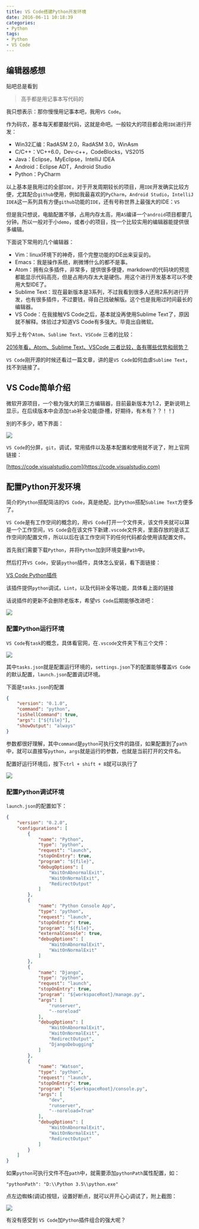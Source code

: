 ```yaml
---
title: VS Code搭建Python开发环境
date: 2016-06-11 10:18:39
categories:
- Python
tags:
- Python
- VS Code
---
```


## 编辑器感想

贴吧总是看到

> 高手都是用记事本写代码的

我只想表示：那你慢慢用记事本吧，我用`VS Code`。

作为码农，基本每天都要敲代码，这就是命吧。一般较大的项目都会用`IDE`进行开发：

- Win32汇编：RadASM 2.0，RadASM 3.0，WinAsm
- C/C++：VC++6.0，Dev-c++，CodeBlocks，VS2015
- Java：Eclipse，MyEclipse，IntelliJ IDEA
- Android：Eclipse ADT，Android Studio
- Python：PyCharm

以上基本是我用过的全部`IDE`，对于开发周期较长的项目，用`IDE`开发确实比较方便，尤其配合`github`使用，例如我最喜欢的`PyCharm`，`Android Studio`，`IntelliJ IDEA`这一系列具有方便`github`功能的`IDE`，还有号称世界上最强大的IDE：`VS`

但是我只想说，电脑配置不够，占用内存太高，用`AS`编译一个`android`项目都要几分钟。所以一般对于小`demo`，或者小的项目，找一个比较实用的编辑器能提供很多编辑。

<!-- more -->

下面说下常用的几个编辑器：

- Vim：linux环境下的神奇，搭个完整功能的IDE出来妥妥的。
- Emacs：我是操作系统，刷微博什么的都不是事。
- Atom：拥有众多插件，非常多，提供很多便捷，markdown的代码块的预览都能显示代码高亮，但是占用内存太大是硬伤。用这个进行开发基本可以不使用大型IDE了。
- Sublime Text：现在最新版本是3系列，不过我看到很多人还用2系列进行开发，也有很多插件，不过要钱，得自己找破解版。这个也是我用过时间最长的编辑器。
- VS Code：在我接触VS Code之后，基本就没再使用Sublime Text了，原因就不解释。体验过才知道VS Code有多强大。毕竟出自微软。

知乎上有个`Atom`、`Sublime Text`、`VSCode` 三者的比较：

[2016年看，Atom、Sublime Text、VSCode 三者比较，各有哪些优势和弱势？](https://www.zhihu.com/question/41857899)

`VS Code`刚开源的时候还看过一篇文章，讲的是`VS Code`如何血虐`Sublime Text`，找不到链接了。

## VS Code简单介绍

微软开源项目，一个极为强大的第三方编辑器，目前最新版本为1.2，更新说明上显示，在后续版本中会添加`tab`补全功能(卧槽，好期待，有木有？？！！)

别的不多少，晒下界面：

![](http://i.imgur.com/mgejfhd.png)

`VS Code`的分屏，`git`，调试，常用插件以及基本配置和使用就不说了，附上官网链接：

[https://code.visualstudio.com](https://code.visualstudio.com)

## 配置Python开发环境

简介的`Python`搭配简洁的`VS Code`，真是绝配，比`Python`搭配`Sublime Text`方便多了。

`VS Code`是有工作空间的概念的，用`VS Code`打开一个文件夹，该文件夹就可以算是一个工作空间，`VS Code`会在该文件下新建`.vscode`文件夹，里面存放的是该工作空间的配置文件，所以以后在该工作空间下的任何代码都会使用该配置文件。

首先我们需要下载`Python`，并将`Python`加到环境变量`Path`中。

然后打开`VS Code`，安装`python`插件，具体怎么安装，看下面链接：

[VS Code Python插件](https://marketplace.visualstudio.com/items?itemName=donjayamanne.python)

该插件提供`python`调试，`Lint`，以及代码补全等功能，具体看上面的链接

话说插件的更新不会删除老版本，希望`VS Code`后期能够改进吧：

![](http://i.imgur.com/4lpO5Wj.png)

### 配置Python运行环境

`VS Code`有`task`的概念，具体看官网，在`.vscode`文件夹下有三个文件：

![](http://i.imgur.com/qfBXugz.png)

其中`tasks.json`就是配置运行环境的，`settings.json`下的配置能够覆盖`VS Code`的默认配置，`launch.json`配置调试环境。

下面是`tasks.json`的配置

``` json
{
    "version": "0.1.0",
    "command": "python",
    "isShellCommand": true,
    "args": ["${file}"],
    "showOutput": "always"
}
```

参数都很好理解，其中`command`是`python`可执行文件的路径，如果配置到了`path`中，就可以直接写`python`，`args`就是运行的参数，也就是当前打开的文件名。

配置好运行环境后，按下`ctrl + shift + B`就可以执行了

![](http://i.imgur.com/L4ZKdUa.png)

### 配置Python调试环境

`launch.json`的配置如下：

``` json
{
    "version": "0.2.0",
    "configurations": [
        {
            "name": "Python",
            "type": "python",
            "request": "launch",
            "stopOnEntry": true,
            "program": "${file}",
            "debugOptions": [
                "WaitOnAbnormalExit",
                "WaitOnNormalExit",
                "RedirectOutput"
            ]
        },
        {
            "name": "Python Console App",
            "type": "python",
            "request": "launch",
            "stopOnEntry": true,
            "program": "${file}",
            "externalConsole": true,
            "debugOptions": [
                "WaitOnAbnormalExit",
                "WaitOnNormalExit"
            ]
        },
        {
            "name": "Django",
            "type": "python",
            "request": "launch",
            "stopOnEntry": true,
            "program": "${workspaceRoot}/manage.py",
            "args": [
                "runserver",
                "--noreload"
            ],
            "debugOptions": [
                "WaitOnAbnormalExit",
                "WaitOnNormalExit",
                "RedirectOutput",
                "DjangoDebugging"
            ]
        },
        {
            "name": "Watson",
            "type": "python",
            "request": "launch",
            "stopOnEntry": true,
            "program": "${workspaceRoot}/console.py",
            "args": [
                "dev",
                "runserver",
                "--noreload=True"
            ],
            "debugOptions": [
                "WaitOnAbnormalExit",
                "WaitOnNormalExit",
                "RedirectOutput"
            ]
        }
    ]
}
```

如果`python`可执行文件不在`path`中，就需要添加`pythonPath`属性配置，如：

	"pythonPath": "D:\\Python 3.5\\python.exe"

点左边蜘蛛(调试)按钮，设置好断点，就可以开开心心调试了，附上截图：

![](http://i.imgur.com/EMelrIc.png)

有没有感受到 `VS Code`加`Python`插件组合的强大呢？
